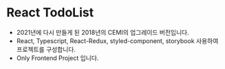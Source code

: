 # React TodoList

- 2021년에 다시 만들게 된 2018년의 CEMI의 업그레이드 버전입니다.
- React, Typescript, React-Redux, styled-component, storybook 사용하여 프로젝트를 구성합니다.
- Only Frontend Project 입니다.
